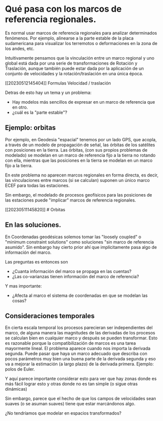 # Qué pasa con los marcos de referencia regionales.


Es normal usar marcos de referencia regionales para analizar determinados fenómenos. Por ejemplo, alinearse a la parte estable de la placa sudamericana para visualizar los terremotos o deformaciones en la zona de los andes, etc.

Intuitivamente pensamos que la vinculación entre un marco regional y uno global está dada por una serie de transformaciones de Rotación y Traslación, aunque también puede estar dada por la aplicación de un conjunto de velocidades y la rotación/traslación en una única época.

[[20230512145404]] Formulas Velocidad / traslación

Detras de esto hay un tema y un problema:

- Hay modelos más sencillos de expresar en un marco de referencia que en otro.
- ¿cuál es la "parte estable"?

## Ejemplo: orbitas

Por ejemplo, en Geodesia "espacial" tenemos por un lado GPS, que acopla, a través de un modelo de propagación de señal, las órbitas de los satélites con posiciones en la tierra. Las órbitas, (con sus propios problemas de modelado) se modelan en un marco de referencia fijo a la tierra no rotando con ella, mientras que las posiciones en la tierra se modelan en un marco fijo a la tierra.

En este problema no aparecen marcos regionales en forma directa, es decir, las vinculaciones entre marcos (si se calculan) suponen un único marco ECEF para todas las estaciones.

Sin embargo, el modelado de procesos geofísicos para las posiciones de las estaciones puede "implicar" marcos de referencia regionales.

[[20230511145820]] # Orbitas

## En las soluciones.

En Coordenadas geodésicas solemos tomar las "loosely coupled" o "minimum constraint solutions" como soluciones "sin marco de referencia asumido". Sin embargo hay cierto prior ahí que implícitamente pasa algo de información del marco.

Las preguntas es entonces son

- ¿Cuanta información del marco se propaga en las cuentas?
- ¿Las co-varianzas tienen información del marco de referencia?

Y mas importante:

- ¿Afecta al marco el sistema de coordenadas en que se modelan las cosas?

## Consideraciones temporales

En cierta escala temporal los procesos parecieran ser independientes del marco,
de alguna manera las magnitudes de las derivadas de los procesos se calculan
bien en cualquier marco y después se pueden transformar.
Esto es razonable porque la compatibilización de marcos es una tarea mayormente
lineal.
El problema aparece cuando nos importa la derivada segunda.
Puede pasar que haya un marco adecuado que describa con pocos parámetros muy bien una buena parte de la derivada segunda y eso va a mejorar la estimación (a largo plazo) de la derivada primera. Ejemplo: polos de Euler.

Y aquí parece importante considerar esto para ver que hay zonas donde es más fácil lograr esto y otras donde no es tan simple (o sigue otras dinámicas)

Sin embargo, parece que el hecho de que los campos de velocidades sean suaves (o se asuman suaves) tiene que estar marcándonos algo.

¿No tendríamos que modelar en espacios transformados?


